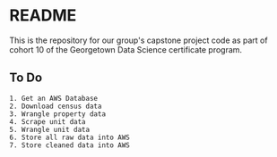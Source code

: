 # README

This is the repository for our group's capstone project code as part of cohort 10 of the Georgetown Data Science certificate program.

## To Do

    1. Get an AWS Database
    2. Download census data
    3. Wrangle property data
    4. Scrape unit data
    5. Wrangle unit data
    6. Store all raw data into AWS
    7. Store cleaned data into AWS

